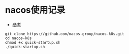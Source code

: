 # nacos使用记录

- [参考](https://nacos.io/en/docs/latest/quickstart/quick-start-kubernetes/)

```shell
git clone https://github.com/nacos-group/nacos-k8s.git
cd nacos-k8s
chmod +x quick-startup.sh
./quick-startup.sh

```
